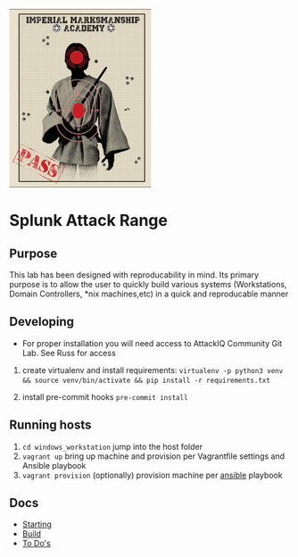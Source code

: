 
![](docs/range.jpg)
# Splunk Attack Range
  
## Purpose

This lab has been designed with reproducability in mind. Its primary purpose is to allow the user to quickly build various systems (Workstations, Domain Controllers, *nix machines,etc) in a quick and reproducable manner

## Developing 
* For proper installation you will need access to AttackIQ Community Git Lab. See Russ for access

1. create virtualenv and install requirements: `virtualenv -p python3 venv && source venv/bin/activate && pip install -r requirements.txt`

2. install pre-commit hooks `pre-commit install`


## Running hosts

1. `cd windows_workstation` jump into the host folder 
2.  `vagrant up` bring up machine and provision per Vagrantfile settings and Ansible playbook
3. `vagrant provision` (optionally) provision machine per [ansible](ansible/playbooks) playbook 


## Docs

* [Starting](docs/Starting.md)
* [Build](docs/Build.md)
* [To Do's](docs/ToDo.md)

